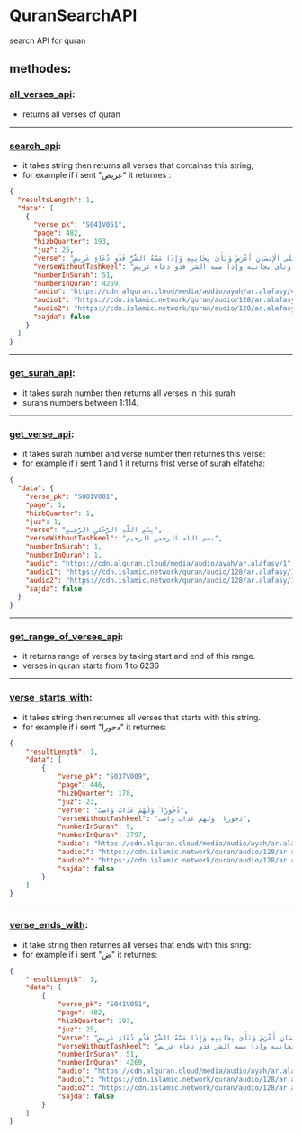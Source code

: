 # QuranSearchAPI
search API for quran

## methodes:
### [all_verses_api](https://quran-search-api.herokuapp.com/api/allVerses):
- returns all verses of quran
---
        
###  [search_api](https://quran-search-api.herokuapp.com/api/search/عريض):
- it takes string then returns all verses that containse this string;
- for example if i sent  "عريض" it returnes :
```json
{
  "resultsLength": 1,
  "data": [
    {
      "verse_pk": "S041V051",
      "page": 482,
      "hizbQuarter": 193,
      "juz": 25,
      "verse": "وَإِذَا أَنْعَمْنَا عَلَى الْإِنسَانِ أَعْرَضَ وَنَأَىٰ بِجَانِبِهِ وَإِذَا مَسَّهُ الشَّرُّ فَذُو دُعَاءٍ عَرِيضٍ",
      "verseWithoutTashkeel": "وإذا أنعمنا على الإنسان أعرض ونأى بجانبه وإذا مسه الشر فذو دعاء عريض",
      "numberInSurah": 51,
      "numberInQuran": 4269,
      "audio": "https://cdn.alquran.cloud/media/audio/ayah/ar.alafasy/4269",
      "audio1": "https://cdn.islamic.network/quran/audio/128/ar.alafasy/4269.mp3",
      "audio2": "https://cdn.islamic.network/quran/audio/128/ar.alafasy/4269.mp3",
      "sajda": false
    }
  ]
}
```
---
### [get_surah_api](https://quran-search-api.herokuapp.com/api/getSurah/1):
- it takes surah number then returns all verses in this surah
- surahs numbers between 1:114.
---
### [get_verse_api](https://quran-search-api.herokuapp.com/api/getVerse/1/1):
- it takes surah number and verse number then returnes this verse:
- for example if i sent 1 and 1 it returns  frist verse of surah elfateha:
```json
{
  "data": {
    "verse_pk": "S001V001",
    "page": 1,
    "hizbQuarter": 1,
    "juz": 1,
    "verse": "﻿بِسْمِ اللَّهِ الرَّحْمَٰنِ الرَّحِيمِ",
    "verseWithoutTashkeel": "﻿بسم الله الرحمن الرحيم",
    "numberInSurah": 1,
    "numberInQuran": 1,
    "audio": "https://cdn.alquran.cloud/media/audio/ayah/ar.alafasy/1",
    "audio1": "https://cdn.islamic.network/quran/audio/128/ar.alafasy/1.mp3",
    "audio2": "https://cdn.islamic.network/quran/audio/128/ar.alafasy/1.mp3",
    "sajda": false
  }
}
```
---
### [get_range_of_verses_api](https://quran-search-api.herokuapp.com/api/getRangeOfVerses/1/10):
- it returns range of verses by taking start and end of this range.
- verses in quran starts from 1 to 6236
---
### [verse_starts_with](https://quran-search-api.herokuapp.com/api/magicSearch/verseStartsWith/د):
- it takes string then returnes all verses that starts with this string.
- for example if i sent "دحورا" it returnes:
```json
{
    "resultLength": 1,
    "data": [
        {
            "verse_pk": "S037V009",
            "page": 446,
            "hizbQuarter": 178,
            "juz": 23,
            "verse": "دُحُورًا ۖ وَلَهُمْ عَذَابٌ وَاصِبٌ",
            "verseWithoutTashkeel": "دحورا  ولهم عذاب واصب",
            "numberInSurah": 9,
            "numberInQuran": 3797,
            "audio": "https://cdn.alquran.cloud/media/audio/ayah/ar.alafasy/3797",
            "audio1": "https://cdn.islamic.network/quran/audio/128/ar.alafasy/3797.mp3",
            "audio2": "https://cdn.islamic.network/quran/audio/128/ar.alafasy/3797.mp3",
            "sajda": false
        }
    ]
}
```
--- 
### [verse_ends_with](https://quran-search-api.herokuapp.com/api/magicSearch/verseEndsWith/ض):
- it take string then returnes all verses that ends with this sring:
- for example if i sent "ض" it returnes:
```json
{
    "resultLength": 1,
    "data": [
        {
            "verse_pk": "S041V051",
            "page": 482,
            "hizbQuarter": 193,
            "juz": 25,
            "verse": "وَإِذَا أَنْعَمْنَا عَلَى الْإِنسَانِ أَعْرَضَ وَنَأَىٰ بِجَانِبِهِ وَإِذَا مَسَّهُ الشَّرُّ فَذُو دُعَاءٍ عَرِيضٍ",
            "verseWithoutTashkeel": "وإذا أنعمنا على الإنسان أعرض ونأى بجانبه وإذا مسه الشر فذو دعاء عريض",
            "numberInSurah": 51,
            "numberInQuran": 4269,
            "audio": "https://cdn.alquran.cloud/media/audio/ayah/ar.alafasy/4269",
            "audio1": "https://cdn.islamic.network/quran/audio/128/ar.alafasy/4269.mp3",
            "audio2": "https://cdn.islamic.network/quran/audio/128/ar.alafasy/4269.mp3",
            "sajda": false
        }
    ]
}
```
